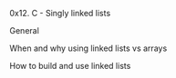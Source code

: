 0x12. C - Singly linked lists

General

When and why using linked lists vs arrays

How to build and use linked lists
